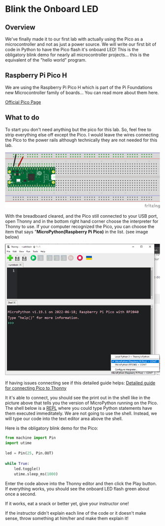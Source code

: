 # Blink the Onboard LED

## Overview

We've finally made it to our first lab with actually using the Pico as a microcontroller and not as just a power source.  We will write our first bit of code in Python to have the Pico flash it's onboard LED!  This is the obligatory blink demo for nearly all microcontroller projects... this is the equivalent of the "hello world" program.

## Raspberry Pi Pico H

We are using the Raspberry Pi Pico H which is part of the Pi Foundations new Microcontroller family of boards... You can read more about them here.

[Official Pico Page](https://www.raspberrypi.com/products/raspberry-pi-pico/)

 ## What to do

To start you don't need anything but the pico for this lab.  So, feel free to strip everything else off except the Pico. I would leave the wires connecting the Pico to the power rails although technically they are not needed for this lab.

![Blink Diagram](/images/6_blink_bb.png)

With the breadboard cleared, and the Pico still connected to your USB port, open Thonny and in the bottom right hand corner choose the interpreter for Thonny to use.  If your computer recognized the Pico, you can choose the item that says "**MicroPython(Raspberry Pi Pico)** in the list. (see image below)

![Thonny Select Pico](/images/thonny_pico.PNG)

If having issues connecting see if this detailed guide helps: 
[Detailed guide for connecting Pico to Thonny](https://microcontrollerslab.com/getting-started-raspberry-pi-pico-thonny-ide/)


It it's able to connect, you should see the print out in the shell like in the picture above that tells you the version of MicroPython running on the Pico.
The shell below is a [REPL](https://pythonprogramminglanguage.com/repl/) where you could type Python statements have them executed immeditately.  We are not going to use the shell.  Instead, we will type our code into the text editor area above the shell.

Here is the obligatory blink demo for the Pico:

``` Python
from machine import Pin
import utime

led = Pin(25, Pin.OUT)

while True:
    led.toggle()
    utime.sleep_ms(1000)
```
Enter the code above into the Thonny editor and then click the Play button.
If everything works, you should see the onboard LED flash green about once a second.

If it works, eat a snack or better yet, give your instructor one!

If the instructor didn't explain each line of the code or it doesn't make sense, throw something at him/her and make them explain it!
